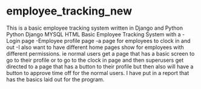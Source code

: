 # employee_tracking_new

This is a basic employee tracking system written in Django and Python Python Django MYSQL HTML Basic Employee Tracking System with a -Login page -Employee profile page -a page for employees to clock in and out -I also want to have different home pages show for employees with different permissions. ie normal users get a page that has a basic screen to go to their profile or to go to the clock in page and then superusers get directed to a page that has a button to their profile but then also will have a button to approve time off for the normal users. I have put in a report that has the basics laid out for the program.
